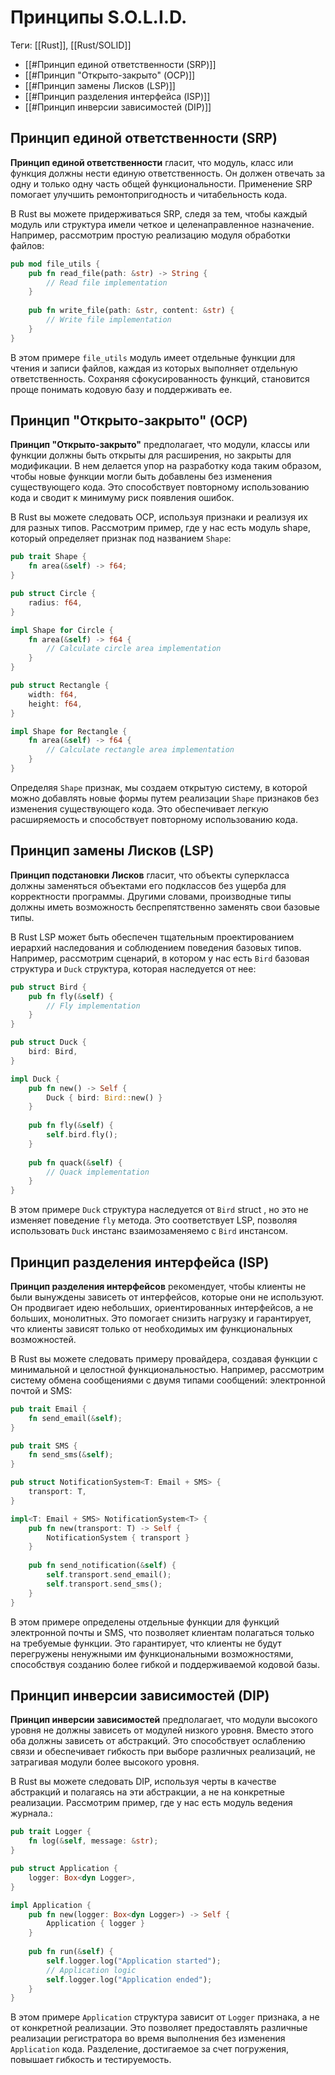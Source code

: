 # Принципы S.O.L.I.D.

Теги: [[Rust]], [[Rust/SOLID]]

- [[#Принцип единой ответственности (SRP)]]
- [[#Принцип "Открыто-закрыто" (OCP)]]
- [[#Принцип замены Лисков (LSP)]]
- [[#Принцип разделения интерфейса (ISP)]]
- [[#Принцип инверсии зависимостей (DIP)]]

## Принцип единой ответственности (SRP)

**Принцип единой ответственности** гласит, что модуль, класс или функция должны нести единую ответственность. Он должен
отвечать за одну и только одну часть общей функциональности. Применение SRP помогает улучшить ремонтопригодность и
читабельность кода.

В Rust вы можете придерживаться SRP, следя за тем, чтобы каждый модуль или структура имели четкое и целенаправленное
назначение. Например, рассмотрим простую реализацию модуля обработки файлов:

```rust
pub mod file_utils {
    pub fn read_file(path: &str) -> String {
        // Read file implementation
    }
	
    pub fn write_file(path: &str, content: &str) {
        // Write file implementation
    }
}
```

В этом примере `file_utils` модуль имеет отдельные функции для чтения и записи файлов, каждая из которых выполняет
отдельную ответственность. Сохраняя сфокусированность функций, становится проще понимать кодовую базу и поддерживать ее.

## Принцип "Открыто-закрыто" (OCP)

**Принцип "Открыто-закрыто"** предполагает, что модули, классы или функции должны быть открыты для расширения, но
закрыты для модификации. В нем делается упор на разработку кода таким образом, чтобы новые функции могли быть добавлены
без изменения существующего кода. Это способствует повторному использованию кода и сводит к минимуму риск появления
ошибок.

В Rust вы можете следовать OCP, используя признаки и реализуя их для разных типов. Рассмотрим пример, где у нас есть
модуль shape, который определяет признак под названием `Shape`:

```rust
pub trait Shape {
    fn area(&self) -> f64;
}

pub struct Circle {
    radius: f64,
}

impl Shape for Circle {
    fn area(&self) -> f64 {
        // Calculate circle area implementation
    }
}

pub struct Rectangle {
    width: f64,
    height: f64,
}

impl Shape for Rectangle {
    fn area(&self) -> f64 {
        // Calculate rectangle area implementation
    }
}
```

Определяя `Shape` признак, мы создаем открытую систему, в которой можно добавлять новые формы путем реализации `Shape`
признаков без изменения существующего кода. Это обеспечивает легкую расширяемость и способствует повторному
использованию кода.

## Принцип замены Лисков (LSP)

**Принцип подстановки Лисков** гласит, что объекты суперкласса должны заменяться объектами его подклассов без ущерба для
корректности программы. Другими словами, производные типы должны иметь возможность беспрепятственно заменять свои
базовые типы.

В Rust LSP может быть обеспечен тщательным проектированием иерархий наследования и соблюдением поведения базовых типов.
Например, рассмотрим сценарий, в котором у нас есть `Bird` базовая структура и `Duck` структура, которая наследуется от
нее:

```rust
pub struct Bird {
    pub fn fly(&self) {
        // Fly implementation
    }
}

pub struct Duck {
    bird: Bird,
}

impl Duck {
    pub fn new() -> Self {
        Duck { bird: Bird::new() }
    }
	
    pub fn fly(&self) {
        self.bird.fly();
    }
	
    pub fn quack(&self) {
        // Quack implementation
    }
}
```

В этом примере `Duck` структура наследуется от `Bird` struct , но это не изменяет поведение `fly` метода. Это
соответствует LSP, позволяя использовать `Duck` инстанс взаимозаменяемо с `Bird` инстансом.

## Принцип разделения интерфейса (ISP)

**Принцип разделения интерфейсов** рекомендует, чтобы клиенты не были вынуждены зависеть от интерфейсов, которые они не
используют. Он продвигает идею небольших, ориентированных интерфейсов, а не больших, монолитных. Это помогает снизить
нагрузку и гарантирует, что клиенты зависят только от необходимых им функциональных возможностей.

В Rust вы можете следовать примеру провайдера, создавая функции с минимальной и целостной функциональностью. Например,
рассмотрим систему обмена сообщениями с двумя типами сообщений: электронной почтой и SMS:

```rust
pub trait Email {
    fn send_email(&self);
}

pub trait SMS {
    fn send_sms(&self);
}

pub struct NotificationSystem<T: Email + SMS> {
    transport: T,
}

impl<T: Email + SMS> NotificationSystem<T> {
    pub fn new(transport: T) -> Self {
        NotificationSystem { transport }
    }
	
    pub fn send_notification(&self) {
        self.transport.send_email();
        self.transport.send_sms();
    }
}
```

В этом примере определены отдельные функции для функций электронной почты и SMS, что позволяет клиентам полагаться
только на требуемые функции. Это гарантирует, что клиенты не будут перегружены ненужными им функциональными
возможностями, способствуя созданию более гибкой и поддерживаемой кодовой базы.

## Принцип инверсии зависимостей (DIP)

**Принцип инверсии зависимостей** предполагает, что модули высокого уровня не должны зависеть от модулей низкого уровня.
Вместо этого оба должны зависеть от абстракций. Это способствует ослаблению связи и обеспечивает гибкость при выборе
различных реализаций, не затрагивая модули более высокого уровня.

В Rust вы можете следовать DIP, используя черты в качестве абстракций и полагаясь на эти абстракции, а не на конкретные
реализации. Рассмотрим пример, где у нас есть модуль ведения журнала.:

```rust
pub trait Logger {
    fn log(&self, message: &str);
}

pub struct Application {
    logger: Box<dyn Logger>,
}

impl Application {
    pub fn new(logger: Box<dyn Logger>) -> Self {
        Application { logger }
    }
	
    pub fn run(&self) {
        self.logger.log("Application started");
        // Application logic
        self.logger.log("Application ended");
    }
}
```

В этом примере `Application` структура зависит от `Logger` признака, а не от конкретной реализации. Это позволяет
предоставлять различные реализации регистратора во время выполнения без изменения `Application` кода. Разделение,
достигаемое за счет погружения, повышает гибкость и тестируемость.
